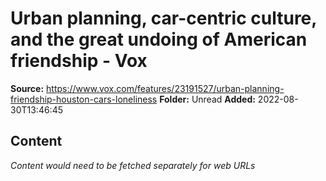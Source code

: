 # Urban planning, car-centric culture, and the great undoing of American friendship - Vox

**Source:** https://www.vox.com/features/23191527/urban-planning-friendship-houston-cars-loneliness
**Folder:** Unread
**Added:** 2022-08-30T13:46:45




## Content
*Content would need to be fetched separately for web URLs*
